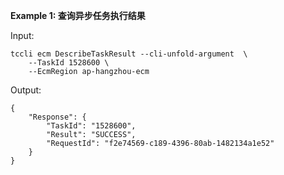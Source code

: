 **Example 1: 查询异步任务执行结果**



Input: 

```
tccli ecm DescribeTaskResult --cli-unfold-argument  \
    --TaskId 1528600 \
    --EcmRegion ap-hangzhou-ecm
```

Output: 
```
{
    "Response": {
        "TaskId": "1528600",
        "Result": "SUCCESS",
        "RequestId": "f2e74569-c189-4396-80ab-1482134a1e52"
    }
}
```

